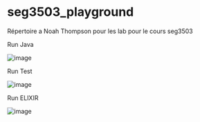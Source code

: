 # seg3503_playground

Répertoire a Noah Thompson pour les lab pour le cours seg3503

Run Java

![image](https://user-images.githubusercontent.com/71086250/169855656-f47858e0-590e-47d3-9242-16ea47a97ca9.png)

Run Test

![image](https://user-images.githubusercontent.com/71086250/169855958-d76fc3b0-5405-4f4e-819b-4f54ddf360a3.png)

Run ELIXIR

![image](https://user-images.githubusercontent.com/71086250/169864249-f5b5d1d1-f131-4889-b419-3d7568bdf104.png)
